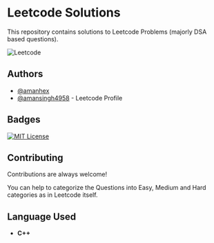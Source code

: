
# Leetcode Solutions

This repository contains solutions to Leetcode Problems (majorly DSA based questions).

![Leetcode](https://leetcode.com/static/images/LeetCode_Sharing.png)


## Authors

- [@amanhex](https://www.github.com/amanhex)
- [@amansingh4958](https://leetcode.com/amansingh4958/) - Leetcode Profile

## Badges

[![MIT License](https://img.shields.io/badge/License-MIT-green.svg)](https://choosealicense.com/licenses/mit/)



## Contributing

Contributions are always welcome!

You can help to categorize the Questions into Easy, Medium and Hard categories as in Leetcode itself.


## Language Used

- **C++**


